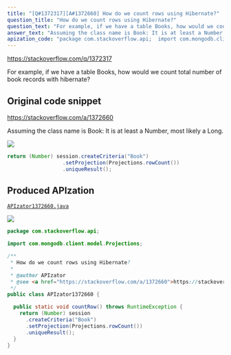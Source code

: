 ```yaml
---
title: "[Q#1372317][A#1372660] How do we count rows using Hibernate?"
question_title: "How do we count rows using Hibernate?"
question_text: "For example, if we have a table Books, how would we count total number of book records with hibernate?"
answer_text: "Assuming the class name is Book: It is at least a Number, most likely a Long."
apization_code: "package com.stackoverflow.api;  import com.mongodb.client.model.Projections;  /**  * How do we count rows using Hibernate?  *  * @author APIzator  * @see <a href=\"https://stackoverflow.com/a/1372660\">https://stackoverflow.com/a/1372660</a>  */ public class APIzator1372660 {    public static void countRow() throws RuntimeException {     return (Number) session       .createCriteria(\"Book\")       .setProjection(Projections.rowCount())       .uniqueResult();   } }"
---
```


https://stackoverflow.com/q/1372317

For example, if we have a table Books, how would we count total number of book records with hibernate?



## Original code snippet

https://stackoverflow.com/a/1372660

Assuming the class name is Book:
It is at least a Number, most likely a Long.

<div class="code-logo"><img src="/stackoverflow.png" /></div>

```java
return (Number) session.createCriteria("Book")
                  .setProjection(Projections.rowCount())
                  .uniqueResult();
```

## Produced APIzation

[`APIzator1372660.java`](https://github.com/pasqualesalza/apization-temp-data/raw/master/search/APIzator1372660.java)

<div class="code-logo"><img src="/apizator.png" /></div>

```java
package com.stackoverflow.api;

import com.mongodb.client.model.Projections;

/**
 * How do we count rows using Hibernate?
 *
 * @author APIzator
 * @see <a href="https://stackoverflow.com/a/1372660">https://stackoverflow.com/a/1372660</a>
 */
public class APIzator1372660 {

  public static void countRow() throws RuntimeException {
    return (Number) session
      .createCriteria("Book")
      .setProjection(Projections.rowCount())
      .uniqueResult();
  }
}

```